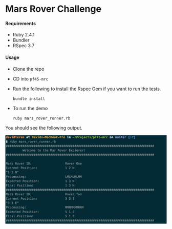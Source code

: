 
# Mars Rover Challenge  
  
#### Requirements  
  
- Ruby 2.4.1  
- Bundler  
- RSpec 3.7  
  
  
 #### Usage   
   
- Clone the repo  
 - CD into `pf45-mrc`   
- Run the following to install the Rspec Gem if you want to run the tests.  
   
   
      bundle install 

- To run the demo   
   
   
      ruby mars_rover_runner.rb      
   
 You should see the following output.    
     
   ![demo](/images/example1.png)
